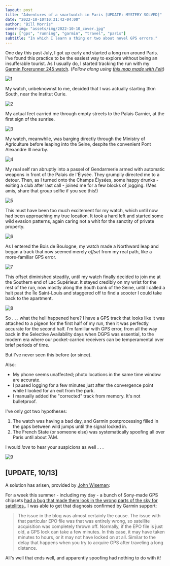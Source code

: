```yaml
---
layout: post
title: "Adventures of a smartwatch in Paris [UPDATE: MYSTERY SOLVED]"
date: "2022-10-10T10:31:42-04:00"
author: "Bill Morris"
cover-img: "assets/img/2022-10-10_cover.jpg"
tags: ["gps", "running", "garmin", "travel", "paris"]
subtitle: "In which I learn a thing or two about novel GPS errors."
---
```


One day this past July, I got up early and started a long run around Paris. I've found this practice to be the easiest way to explore without being an insufferable tourist. As I usually do, I started tracking the run with my [Garmin Forerunner 245 watch](https://www.garmin.com/en-US/p/628939). (_Follow along using [this map made with Felt](https://felt.com/map/A-Run-Through-Paris-July-3-2022-yU8I1K9CARgy6XKOraks4YA)_)

![1](/shoals/assets/img/2022-10-10_1.jpg)

My watch, unbeknownst to me, decided that I was actually starting 3km South, near the Institut Curie.

![2](/shoals/assets/img/2022-10-10_2.jpg)

My actual feet carried me through empty streets to the Palais Garnier, at the first sign of the sunrise.

![3](/shoals/assets/img/2022-10-10_3.jpg)

My watch, meanwhile, was barging directly through the Ministry of Agriculture before leaping into the Seine, despite the convenient Pont Alexandre III nearby. 

![4](/shoals/assets/img/2022-10-10_4.jpg)

My real self ran abruptly into a passel of Gendarmerie armed with automatic weapons in front of the Palais de l'Élysée. They grumpily directed me to a detour. Then, as I turned onto the Champs Élysées, some happy drunks - exiting a club after last call - joined me for a few blocks of jogging. (Mes amis, share that group selfie if you see this!)

![5](/shoals/assets/img/2022-10-10_5.jpg)

This must have been too much excitement for my watch, which until now had been approaching my true location. It took a hard left and started some wild evasion patterns, again caring not a whit for the sanctity of private property. 

![6](/shoals/assets/img/2022-10-10_6.jpg)

As I entered the Bois de Boulogne, my watch made a Northward leap and began a track that now seemed merely *offset* from my real path, like a more-familiar GPS error. 

![7](/shoals/assets/img/2022-10-10_7.jpg)

This offset diminished steadily, until my watch finally decided to join me at the Southern end of Lac Supérieur. It stayed credibly on my wrist for the rest of the run, now mostly along the South bank of the Seine, until I called a halt past the Île Saint-Louis and staggered off to find a scooter I could take back to the apartment.

![8](/shoals/assets/img/2022-10-10_8.jpg)

So . . . what the hell happened here? I have a GPS track that looks like it was attached to a pigeon for the first half of my run, then it was perfectly accurate for the second half. I'm familiar with GPS error, from all the way back in the Selective Availability days when DGPS was essential, to the modern era where our pocket-carried receivers can be temperamental over brief periods of time.

But I've never seen this before (or since).

Also:

- My phone seems unaffected; photo locations in the same time window are accurate.
- I paused logging for a few minutes just after the convergence point while I looked for an exit from the park.
- I manually added the "corrected" track from memory. It's not bulletproof.

I've only got two hypotheses:

1. The watch was having a bad day, and Garmin postprocessing filled in the gaps between wild jumps until the signal locked in.
2. The French State (or someone else) was systematically spoofing all over Paris until about 7AM.

I would *love* to hear your suspicions as well . . .

![9](/shoals/assets/img/2022-10-10_9.jpg)

## [UPDATE, 10/13]

A solution has arisen, provided by [John Wiseman](https://twitter.com/lemonodor): 

For a week this summer - including my day - a bunch of Sony-made GPS chipsets [had a bug that made them look in the wrong parts of the sky for satellites.](https://www.dcrainmaker.com/2022/07/gps-accuracy-issue-impacted-garmin-suunto-and-polar-watches-over-past-week.html). I was able to get that diagnosis confirmed by Garmin support:

> The issue in the blog was almost certainly the cause. The issue with that particular EPO file was that was entirely wrong, so satellite acquisition was completely thrown off. Normally, if the EPO file is just old, a GPS lock can take a few minutes. In this case, it may have taken minutes to hours, or it may not have locked on at all. Similar to the delay that happens when you try to acquire GPS after traveling a long distance. 

All's well that ends well, and apparently spoofing had nothing to do with it!











